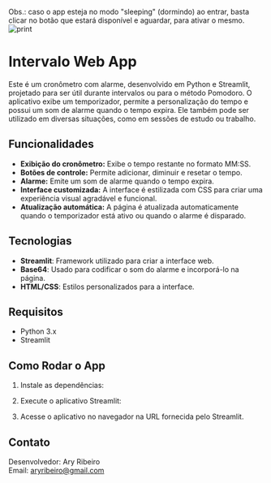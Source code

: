 Obs.: caso o app esteja no modo "sleeping" (dormindo) ao entrar, basta clicar no botão que estará disponível e aguardar, para ativar o mesmo. 
![print](https://github.com/user-attachments/assets/fda62ff0-b19a-49c3-8842-b731c18fa4d2)

# Intervalo Web App

Este é um cronômetro com alarme, desenvolvido em Python e Streamlit, projetado para ser útil durante intervalos ou para o método Pomodoro. O aplicativo exibe um temporizador, permite a personalização do tempo e possui um som de alarme quando o tempo expira. Ele também pode ser utilizado em diversas situações, como em sessões de estudo ou trabalho.

## Funcionalidades
- **Exibição do cronômetro:** Exibe o tempo restante no formato MM:SS.
- **Botões de controle:** Permite adicionar, diminuir e resetar o tempo.
- **Alarme:** Emite um som de alarme quando o tempo expira.
- **Interface customizada:** A interface é estilizada com CSS para criar uma experiência visual agradável e funcional.
- **Atualização automática:** A página é atualizada automaticamente quando o temporizador está ativo ou quando o alarme é disparado.

## Tecnologias
- **Streamlit**: Framework utilizado para criar a interface web.
- **Base64**: Usado para codificar o som do alarme e incorporá-lo na página.
- **HTML/CSS**: Estilos personalizados para a interface.

## Requisitos
- Python 3.x
- Streamlit

## Como Rodar o App

1. Instale as dependências:

2. Execute o aplicativo Streamlit:

3. Acesse o aplicativo no navegador na URL fornecida pelo Streamlit.

## Contato

Desenvolvedor: Ary Ribeiro  
Email: [aryribeiro@gmail.com](mailto:aryribeiro@gmail.com)